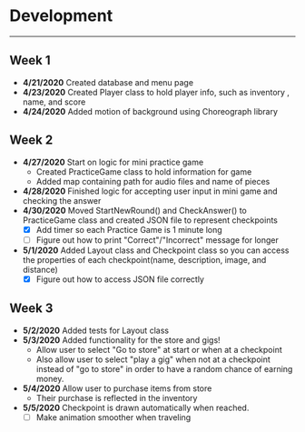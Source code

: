 # Development

---
## Week 1 ##
- **4/21/2020** Created database and menu page
- **4/23/2020** Created Player class to hold player info, such as inventory
, name, and score
- **4/24/2020** Added motion of background using Choreograph library

## Week 2 ## 
- **4/27/2020** Start on logic for mini practice game
    - Created PracticeGame class to hold information for game
    - Added map containing path for audio files and name of pieces
- **4/28/2020** Finished logic for accepting user input in mini game and
 checking the answer
- **4/30/2020** Moved StartNewRound() and CheckAnswer() to PracticeGame class
 and created JSON file to represent checkpoints
    - [x] Add timer so each Practice Game is 1 minute long
    - [ ] Figure out how to print "Correct"/"Incorrect" message for longer
- **5/1/2020** Added Layout class and Checkpoint class so you can access the
 properties of each checkpoint(name, description, image, and distance)
    -[x] Figure out how to access JSON file correctly

## Week 3 ##
- **5/2/2020** Added tests for Layout class
- **5/3/2020** Added functionality for the store and gigs!
    - Allow user to select "Go to store" at start or when at a checkpoint
    - Also allow user to select "play a gig" when not at a checkpoint instead
     of "go to store" in order to have a random chance of earning money.
- **5/4/2020** Allow user to purchase items from store
    - Their purchase is reflected in the inventory
- **5/5/2020** Checkpoint is drawn automatically when reached.
    - [ ] Make animation smoother when traveling
